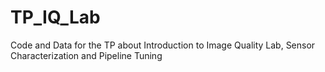 # TP_IQ_Lab
Code and Data for the TP about Introduction to Image Quality Lab, Sensor Characterization and Pipeline Tuning
